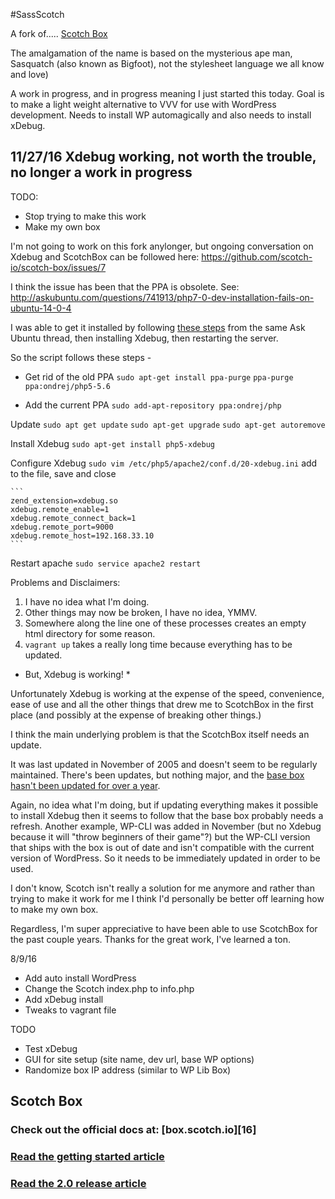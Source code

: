 #SassScotch

A fork of..... [Scotch Box](https://github.com/scotch-io/scotch-box)

The amalgamation of the name is based on the mysterious ape man, Sasquatch (also known as Bigfoot), not the stylesheet language we all know and love)

A work in progress, and in progress meaning I just started this today. Goal is to make a light weight alternative to VVV for use with WordPress development. Needs to install WP automagically and also needs to install xDebug.

## 11/27/16 Xdebug working, not worth the trouble, no longer a work in progress

TODO:

- Stop trying to make this work
- Make my own box

I'm not going to work on this fork anylonger, but ongoing conversation on Xdebug and ScotchBox can be followed here: https://github.com/scotch-io/scotch-box/issues/7

I think the issue has been that the PPA is obsolete. See: http://askubuntu.com/questions/741913/php7-0-dev-installation-fails-on-ubuntu-14-0-4

I was able to get it installed by following [these steps](http://askubuntu.com/a/744382) from the same Ask Ubuntu thread, then installing Xdebug, then restarting the server.

So the script follows these steps -

- Get rid of the old PPA
	`sudo apt-get install ppa-purge`
	`ppa-purge ppa:ondrej/php5-5.6`

- Add the current PPA
	`sudo add-apt-repository ppa:ondrej/php`

Update
	`sudo apt get update`
	`sudo apt-get upgrade`
	`sudo apt-get autoremove`

Install Xdebug
	`sudo apt-get install php5-xdebug`

Configure Xdebug
	`sudo vim /etc/php5/apache2/conf.d/20-xdebug.ini`
add to the file, save and close

	```
	zend_extension=xdebug.so
	xdebug.remote_enable=1
	xdebug.remote_connect_back=1
	xdebug.remote_port=9000
	xdebug.remote_host=192.168.33.10
	```
Restart apache
	`sudo service apache2 restart`

Problems and Disclaimers:

1. I have no idea what I'm doing.
2. Other things may now be broken, I have no idea, YMMV.
3. Somewhere along the line one of these processes creates an empty html directory for some reason.
4. `vagrant up` takes a really long time because everything has to be updated.

* But, Xdebug is working! *

Unfortunately Xdebug is working at the expense of the speed, convenience, ease of use and all the other things that drew me to ScotchBox in the first place (and possibly at the expense of breaking other things.) 

I think the main underlying problem is that the ScotchBox itself needs an update. 

It was last updated in November of 2005 and doesn't seem to be regularly maintained. There's been updates, but nothing major, and the [base box hasn't been updated for over a year](https://atlas.hashicorp.com/scotch/boxes/box/versions/2.5). 

Again, no idea what I'm doing, but if updating everything makes it possible to install Xdebug then it seems to follow that the base box probably needs a refresh. Another example, WP-CLI was added in November (but no Xdebug because it will "throw beginners of their game"?) but the WP-CLI version that ships with the box is out of date and isn't compatible with the current version of WordPress. So it needs to be immediately updated in order to be used.

I don't know, Scotch isn't really a solution for me anymore and rather than trying to make it work for me I think I'd personally be better off learning how to make my own box.

Regardless, I'm super appreciative to have been able to use ScotchBox for the past couple years. Thanks for the great work, I've learned a ton.

8/9/16

- Add auto install WordPress
- Change the Scotch index.php to info.php 
- Add xDebug install
- Tweaks to vagrant file
  
TODO 

- Test xDebug
- GUI for site setup (site name, dev url, base WP options)
- Randomize box IP address (similar to WP Lib Box) 

## Scotch Box

### Check out the official docs at: [box.scotch.io][16]
### [Read the getting started article](https://scotch.io/bar-talk/introducing-scotch-box-a-vagrant-lamp-stack-that-just-works)
### [Read the 2.0 release article](https://scotch.io/bar-talk/announcing-scotch-box-2-0-our-dead-simple-vagrant-lamp-stack-improved)
#
